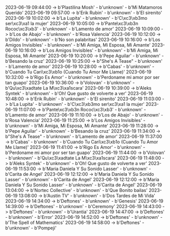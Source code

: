2023-06-19 09:44:00 -> b'Plastilina Mosh' - b'unknown' - b'Mi Matamoros Querido'
2023-06-19 09:57:00 -> b'Erik Rubin' - b'unknown' - b'El sirenito'
2023-06-19 10:02:00 -> b'La Lupita' - b'unknown' - b'C\xc3\xb3mo ser\xc3\xa1 la mujer'
2023-06-19 10:05:00 -> b'Pante\xc3\xb3n Rococ\xc3\xb3' - b'unknown' - b'Lamento de amor'
2023-06-19 10:09:00 -> b'Los de Abajo' - b'unknown' - b'Rosa Valencia'
2023-06-19 10:12:00 -> b'Dildo' - b'unknown' - b'No son palabritas'
2023-06-19 10:16:00 -> b'Los Amigos Invisibles' - b'unknown' - b'Mi Amiga, Mi Esposa, Mi Amante'
2023-06-19 10:16:00 -> b'Los Amigos Invisibles' - b'unknown' - b'Mi Amiga, Mi Esposa, Mi Amante'
2023-06-19 10:20:00 -> b'Pepe Aguilar' - b'unknown' - b'Besando la cruz'
2023-06-19 10:25:00 -> b"She's A Tease" - b'unknown' - b'Lamento de amor'
2023-06-19 10:28:00 -> b'Cabas' - b'unknown' - b'Cuando Tu Cari\xc3\xb1o (Cuando Tu Amor Me Llame)'
2023-06-19 10:32:00 -> b'Rigo Es Amor' - b'unknown' - b'Perdoname mi amor por ser tan guapo'
2023-06-19 10:36:00 -> b'Volovan' - b'unknown' - b'Qu\xc3\xadtate La M\xc3\xa1scara'
2023-06-19 10:39:00 -> b'Aleks Syntek' - b'unknown' - b'Oh! Que gusto de volverte a ver'
2023-06-19 10:48:00 -> b'Erik Rubin' - b'unknown' - b'El sirenito'
2023-06-19 11:03:00 -> b'La Lupita' - b'unknown' - b'C\xc3\xb3mo ser\xc3\xa1 la mujer'
2023-06-19 11:07:00 -> b'Pante\xc3\xb3n Rococ\xc3\xb3' - b'unknown' - b'Lamento de amor'
2023-06-19 11:10:00 -> b'Los de Abajo' - b'unknown' - b'Rosa Valencia'
2023-06-19 11:25:00 -> b'Los Amigos Invisibles' - b'unknown' - b'Mi Amiga, Mi Esposa, Mi Amante'
2023-06-19 11:28:00 -> b'Pepe Aguilar' - b'unknown' - b'Besando la cruz'
2023-06-19 11:34:00 -> b"She's A Tease" - b'unknown' - b'Lamento de amor'
2023-06-19 11:37:00 -> b'Cabas' - b'unknown' - b'Cuando Tu Cari\xc3\xb1o (Cuando Tu Amor Me Llame)'
2023-06-19 11:41:00 -> b'Rigo Es Amor' - b'unknown' - b'Perdoname mi amor por ser tan guapo'
2023-06-19 11:44:00 -> b'Volovan' - b'unknown' - b'Qu\xc3\xadtate La M\xc3\xa1scara'
2023-06-19 11:48:00 -> b'Aleks Syntek' - b'unknown' - b'Oh! Que gusto de volverte a ver'
2023-06-19 11:53:00 -> b'Maria Daniela Y Su Sonido Lasser' - b'unknown' - b'Carita de Angel'
2023-06-19 12:12:00 -> b'Maria Daniela Y Su Sonido Lasser' - b'unknown' - b'Carita de Angel'
2023-06-19 12:12:00 -> b'Maria Daniela Y Su Sonido Lasser' - b'unknown' - b'Carita de Angel'
2023-06-19 13:04:00 -> b'Nortec Collective' - b'unknown' - b'Que Bonito bailas'
2023-06-19 13:08:00 -> b'Austin TV' - b'unknown' - b'Dos Tardes de Mi Vida'
2023-06-19 14:34:00 -> b'Deftones' - b'unknown' - b'Genesis'
2023-06-19 14:39:00 -> b'Deftones' - b'unknown' - b'Ceremony'
2023-06-19 14:43:00 -> b'Deftones' - b'unknown' - b'Urantia'
2023-06-19 14:47:00 -> b'Deftones' - b'unknown' - b'Error'
2023-06-19 14:52:00 -> b'Deftones' - b'unknown' - b'The Spell of Mathematics'
2023-06-19 14:58:00 -> b'Deftones' - b'unknown' - b'Pompeji'
